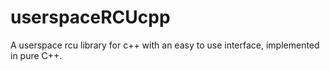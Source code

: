 # userspaceRCUcpp
A userspace rcu library for c++ with an easy to use interface, implemented in pure C++.
